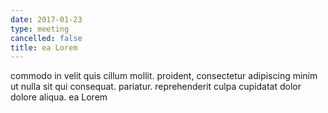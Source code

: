 ```yaml
---
date: 2017-01-23
type: meeting
cancelled: false
title: ea Lorem
---
```

commodo in velit quis cillum mollit. proident, consectetur adipiscing minim ut nulla sit qui consequat. pariatur. reprehenderit culpa cupidatat dolor dolore aliqua. ea Lorem